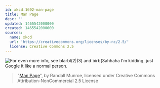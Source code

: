 ```yaml
---
id: xkcd.1692-man-page
title: Man Page
desc: ''
updated: 1465542000000
created: 1465542000000
sources:
  name: xkcd
  url: 'https://creativecommons.org/licenses/by-nc/2.5/'
  license: Creative Commons 2.5
---
```

![For even more info, see blarbl(2)(3) and birb(3ahhaha I'm kidding, just Google it like a normal person.](https://imgs.xkcd.com/comics/man_page.png)
> "[Man Page](https://xkcd.com/1692/)", by Randall Munroe, licensed under Creative Commons Attribution-NonCommercial 2.5 License
